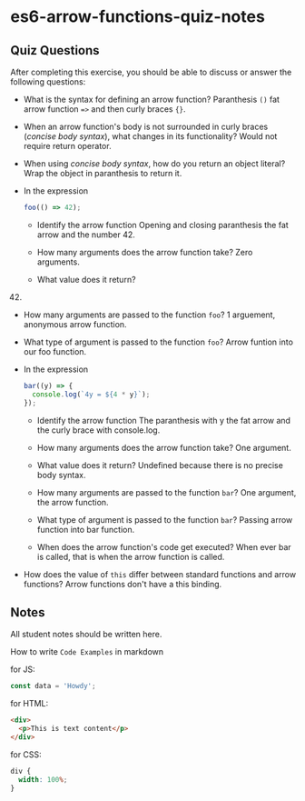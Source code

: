 # es6-arrow-functions-quiz-notes

## Quiz Questions

After completing this exercise, you should be able to discuss or answer the following questions:

- What is the syntax for defining an arrow function?
  Paranthesis `()` fat arrow function `=>` and then curly braces `{}`.

- When an arrow function's body is not surrounded in curly braces (_concise body syntax_), what changes in its functionality?
  Would not require return operator.

- When using _concise body syntax_, how do you return an object literal?
  Wrap the object in paranthesis to return it.

- In the expression

  ```js
  foo(() => 42);
  ```

  - Identify the arrow function
    Opening and closing paranthesis the fat arrow and the number 42.

  - How many arguments does the arrow function take?
    Zero arguments.

  - What value does it return?

42.

- How many arguments are passed to the function `foo`?
  1 arguement, anonymous arrow function.

- What type of argument is passed to the function `foo`?
  Arrow funtion into our foo function.

- In the expression

  ```js
  bar((y) => {
    console.log(`4y = ${4 * y}`);
  });
  ```

  - Identify the arrow function
    The paranthesis with y the fat arrow and the curly brace with console.log.

  - How many arguments does the arrow function take?
    One argument.

  - What value does it return?
    Undefined because there is no precise body syntax.

  - How many arguments are passed to the function `bar`?
    One argument, the arrow function.

  - What type of argument is passed to the function `bar`?
    Passing arrow function into bar function.

  - When does the arrow function's code get executed?
    When ever bar is called, that is when the arrow function is called.

- How does the value of `this` differ between standard functions and arrow functions?
  Arrow functions don't have a this binding.

## Notes

All student notes should be written here.

How to write `Code Examples` in markdown

for JS:

```javascript
const data = 'Howdy';
```

for HTML:

```html
<div>
  <p>This is text content</p>
</div>
```

for CSS:

```css
div {
  width: 100%;
}
```
